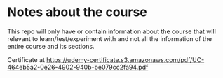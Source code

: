 # Notes about the course
This repo will only have or contain information about the course that will 
relevant to learn/test/experiment with and not all the information of the entire 
course and its sections.

Certificate at https://udemy-certificate.s3.amazonaws.com/pdf/UC-464eb5a2-0e26-4902-940b-be079cc2fa94.pdf
